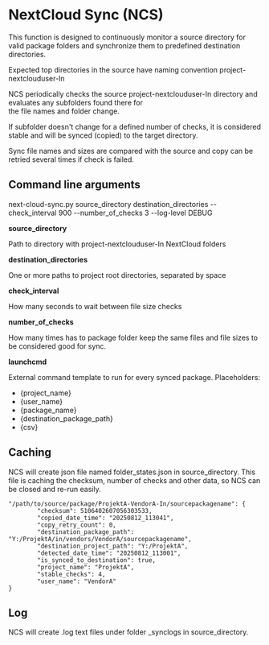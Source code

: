 # NextCloud Sync (NCS)

This function is designed to continuously monitor a source directory for valid package folders and synchronize them to predefined destination directories.

Expected top directories in the source have naming convention project-nextclouduser-In

NCS periodically checks the source project-nextclouduser-In directory and evaluates any subfolders found there for  
the file names and folder change.

If subfolder doesn't change for a defined number of checks, it is considered stable and will be synced (copied) to the target directory.

Sync file names and sizes are compared with the source and copy can be retried several times if check is failed.

## Command line arguments
next-cloud-sync.py source_directory destination_directories --check_interval 900 --number_of_checks 3 --log-level DEBUG

**source_directory**

Path to directory with project-nextclouduser-In NextCloud folders

**destination_directories**

One or more paths to project root directories, separated by space

**check_interval**

How many seconds to wait between file size checks

**number_of_checks**

How many times has to package folder keep the same files and file sizes to be considered good for sync.

**launchcmd**

External command template to run for every synced package. Placeholders:
* {project_name}
* {user_name}
* {package_name}
* {destination_package_path}
* {csv}


## Caching

NCS will create json file named folder_states.json in source_directory. This file is caching the checksum, number of checks and other data, so NCS can be closed and re-run easily.

```
"/path/to/source/package/ProjektA-VendorA-In/sourcepackagename": {
        "checksum": 5106402607056303533,
        "copied_date_time": "20250812_113041",
        "copy_retry_count": 0,
        "destination_package_path": "Y:/ProjektA/in/vendors/VendorA/sourcepackagename",
        "destination_project_path": "Y:/ProjektA",
        "detected_date_time": "20250812_113001",
        "is_synced_to_destination": true,
        "project_name": "ProjektA",
        "stable_checks": 4,
        "user_name": "VendorA"
}
```

## Log

NCS will create .log text files under folder _synclogs in source_directory.